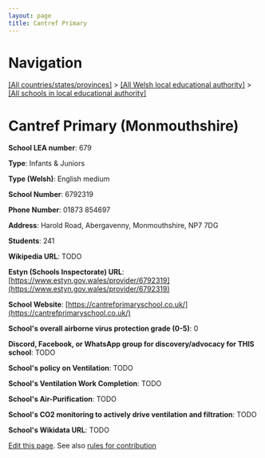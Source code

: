 ```yaml
---
layout: page
title: Cantref Primary
---
```

# Navigation

[[All countries/states/provinces]](../../..) > [[All Welsh local educational authority]](../..) > [[All schools in local educational authority]](..)

# Cantref Primary (Monmouthshire)

**School LEA number**: 679

**Type**: Infants & Juniors

**Type (Welsh)**: English medium

**School Number**: 6792319

**Phone Number**: 01873 854697

**Address**: Harold Road, Abergavenny, Monmouthshire, NP7 7DG

**Students**: 241

**Wikipedia URL**: TODO

**Estyn (Schools Inspectorate) URL**: [https://www.estyn.gov.wales/provider/6792319](https://www.estyn.gov.wales/provider/6792319)

**School Website**: [https://cantrefprimaryschool.co.uk/](https://cantrefprimaryschool.co.uk/)

**School's overall airborne virus protection grade (0-5)**: 0

**Discord, Facebook, or WhatsApp group for discovery/advocacy for THIS school**: TODO

**School's policy on Ventilation**: TODO

**School's Ventilation Work Completion**: TODO

**School's Air-Purification**: TODO

**School's CO2 monitoring to actively drive ventilation and filtration**: TODO

**School's Wikidata URL**: TODO




[Edit this page](https://github.com/ventilate-schools/Wales/edit/prif/./Monmouthshire/Cantref_Primary.md). See also [rules for contribution](../../../contribution-rules/)